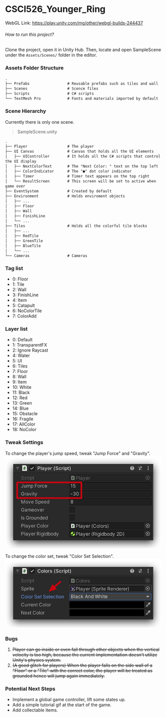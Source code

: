 # CSCI526_Younger_Ring
WebGL Link: https://play.unity.com/mg/other/webgl-builds-244437

###### How to run this project?

Clone the project, open it in Unity Hub. Then, locate and open SampleScene under the `Assets/Scenes/` folder in the editor.

### Assets Folder Structure
    .
    ├── Prefabs                 # Reusable prefabs such as tiles and wall
    ├── Scenes                  # Scence files
    ├── Scripts                 # C# scripts
    └── TextMesh Pro            # Fonts and materials imported by default

### Scene Hierarchy
Currently there is only one scene.
> SampleScene.unity

    .
    ├── Player                  # The player
    ├── UI Canvas               # Canvas that holds all the UI elements
    │   ├── UIController        # It holds all the C# scripts that control the UI display
    │   ├── NextColorText       # The "Next Color: " text on the top left
    │   ├── ColorIndicator      # The "●" dot color indicator
    │   ├── Timer               # Timer text appears on the top right
    │   └── ResultScreen        # This screen will be set to active when game over
    ├── EventSystem             # Created by default
    ├── Environment             # Holds enviroment objects
    │   ├── ...
    │   ├── Floor
    │   ├── Wall
    │   ├── FinishLine
    │   └── ...
    ├── Tiles                   # Holds all the colorful tile blocks
    │   ├── ...
    │   ├── RedTile
    │   ├── GreenTile
    │   ├── BlueTile
    │   └── ...
    └── Cameras                 # Cameras

### Tag list
- 0: Floor
- 1: Tile
- 2: Wall
- 3: FinishLine
- 4: Item
- 5: Catapult
- 6: NoColorTile
- 7: ColorAdd

### Layer list
- 0: Default
- 1: TransparentFX
- 2: Ignore Raycast
- 4: Water
- 5: UI
- 6: Tiles
- 7: Floor
- 8: Wall
- 9: Item
- 10: White
- 11: Black
- 12: Red
- 13: Green
- 14: Blue
- 15: Obstacle
- 16: Fragile
- 17: AllColor
- 18: NoColor

### Tweak Settings
To change the player's jump speed, tweak "Jump Force" and "Gravity".
![](https://github.com/MikeShuyang/misc/raw/main/player%20settings.jpg)

To change the color set, tweak "Color Set Selection".
![](https://github.com/MikeShuyang/misc/raw/main/color%20set%20setting.jpg)

### Bugs
1. ~~Player can go inside or even fall through other objects when the vertical velocity is too high, because the current implementation doesn't utilize Unity's physics system.~~
2. ~~(A good glitch for players) When the player falls on the side wall of a "Floor" or a "Tile" with the correct color, the player will be treated as grounded hence will jump again immediately.~~

### Potential Next Steps
* Implement a global game controller, lift some states up.
* Add a simple tutorial gif at the start of the game.
* Add collectable items.
